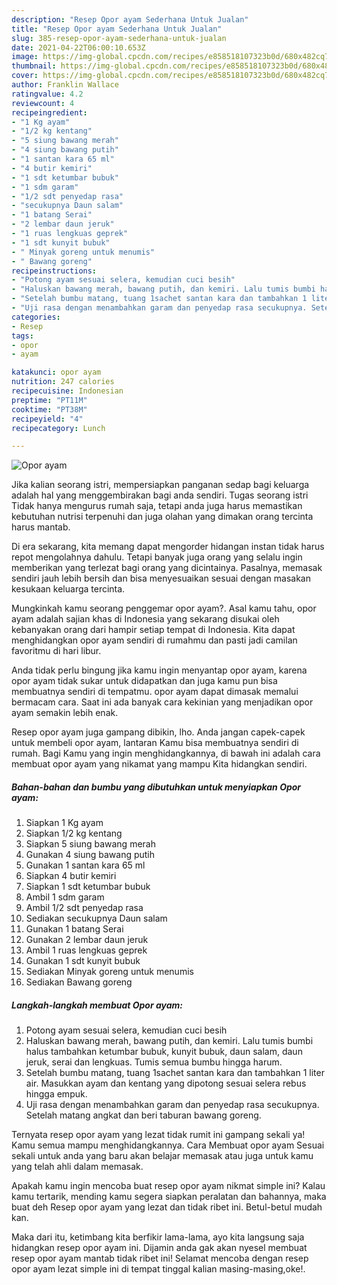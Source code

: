 ```yaml
---
description: "Resep Opor ayam Sederhana Untuk Jualan"
title: "Resep Opor ayam Sederhana Untuk Jualan"
slug: 385-resep-opor-ayam-sederhana-untuk-jualan
date: 2021-04-22T06:00:10.653Z
image: https://img-global.cpcdn.com/recipes/e858518107323b0d/680x482cq70/opor-ayam-foto-resep-utama.jpg
thumbnail: https://img-global.cpcdn.com/recipes/e858518107323b0d/680x482cq70/opor-ayam-foto-resep-utama.jpg
cover: https://img-global.cpcdn.com/recipes/e858518107323b0d/680x482cq70/opor-ayam-foto-resep-utama.jpg
author: Franklin Wallace
ratingvalue: 4.2
reviewcount: 4
recipeingredient:
- "1 Kg ayam"
- "1/2 kg kentang"
- "5 siung bawang merah"
- "4 siung bawang putih"
- "1 santan kara 65 ml"
- "4 butir kemiri"
- "1 sdt ketumbar bubuk"
- "1 sdm garam"
- "1/2 sdt penyedap rasa"
- "secukupnya Daun salam"
- "1 batang Serai"
- "2 lembar daun jeruk"
- "1 ruas lengkuas geprek"
- "1 sdt kunyit bubuk"
- " Minyak goreng untuk menumis"
- " Bawang goreng"
recipeinstructions:
- "Potong ayam sesuai selera, kemudian cuci besih"
- "Haluskan bawang merah, bawang putih, dan kemiri. Lalu tumis bumbi halus tambahkan ketumbar bubuk, kunyit bubuk, daun salam, daun jeruk, serai dan lengkuas. Tumis semua bumbu hingga harum."
- "Setelah bumbu matang, tuang 1sachet santan kara dan tambahkan 1 liter air. Masukkan ayam dan kentang yang dipotong sesuai selera rebus hingga empuk."
- "Uji rasa dengan menambahkan garam dan penyedap rasa secukupnya. Setelah matang angkat dan beri taburan bawang goreng."
categories:
- Resep
tags:
- opor
- ayam

katakunci: opor ayam 
nutrition: 247 calories
recipecuisine: Indonesian
preptime: "PT11M"
cooktime: "PT38M"
recipeyield: "4"
recipecategory: Lunch

---
```



![Opor ayam](https://img-global.cpcdn.com/recipes/e858518107323b0d/680x482cq70/opor-ayam-foto-resep-utama.jpg)

Jika kalian seorang istri, mempersiapkan panganan sedap bagi keluarga adalah hal yang menggembirakan bagi anda sendiri. Tugas seorang istri Tidak hanya mengurus rumah saja, tetapi anda juga harus memastikan kebutuhan nutrisi terpenuhi dan juga olahan yang dimakan orang tercinta harus mantab.

Di era  sekarang, kita memang dapat mengorder hidangan instan tidak harus repot mengolahnya dahulu. Tetapi banyak juga orang yang selalu ingin memberikan yang terlezat bagi orang yang dicintainya. Pasalnya, memasak sendiri jauh lebih bersih dan bisa menyesuaikan sesuai dengan masakan kesukaan keluarga tercinta. 



Mungkinkah kamu seorang penggemar opor ayam?. Asal kamu tahu, opor ayam adalah sajian khas di Indonesia yang sekarang disukai oleh kebanyakan orang dari hampir setiap tempat di Indonesia. Kita dapat menghidangkan opor ayam sendiri di rumahmu dan pasti jadi camilan favoritmu di hari libur.

Anda tidak perlu bingung jika kamu ingin menyantap opor ayam, karena opor ayam tidak sukar untuk didapatkan dan juga kamu pun bisa membuatnya sendiri di tempatmu. opor ayam dapat dimasak memalui bermacam cara. Saat ini ada banyak cara kekinian yang menjadikan opor ayam semakin lebih enak.

Resep opor ayam juga gampang dibikin, lho. Anda jangan capek-capek untuk membeli opor ayam, lantaran Kamu bisa membuatnya sendiri di rumah. Bagi Kamu yang ingin menghidangkannya, di bawah ini adalah cara membuat opor ayam yang nikamat yang mampu Kita hidangkan sendiri.

<!--inarticleads1-->

##### Bahan-bahan dan bumbu yang dibutuhkan untuk menyiapkan Opor ayam:

1. Siapkan 1 Kg ayam
1. Siapkan 1/2 kg kentang
1. Siapkan 5 siung bawang merah
1. Gunakan 4 siung bawang putih
1. Gunakan 1 santan kara 65 ml
1. Siapkan 4 butir kemiri
1. Siapkan 1 sdt ketumbar bubuk
1. Ambil 1 sdm garam
1. Ambil 1/2 sdt penyedap rasa
1. Sediakan secukupnya Daun salam
1. Gunakan 1 batang Serai
1. Gunakan 2 lembar daun jeruk
1. Ambil 1 ruas lengkuas geprek
1. Gunakan 1 sdt kunyit bubuk
1. Sediakan  Minyak goreng untuk menumis
1. Sediakan  Bawang goreng




<!--inarticleads2-->

##### Langkah-langkah membuat Opor ayam:

1. Potong ayam sesuai selera, kemudian cuci besih
1. Haluskan bawang merah, bawang putih, dan kemiri. Lalu tumis bumbi halus tambahkan ketumbar bubuk, kunyit bubuk, daun salam, daun jeruk, serai dan lengkuas. Tumis semua bumbu hingga harum.
1. Setelah bumbu matang, tuang 1sachet santan kara dan tambahkan 1 liter air. Masukkan ayam dan kentang yang dipotong sesuai selera rebus hingga empuk.
1. Uji rasa dengan menambahkan garam dan penyedap rasa secukupnya. Setelah matang angkat dan beri taburan bawang goreng.




Ternyata resep opor ayam yang lezat tidak rumit ini gampang sekali ya! Kamu semua mampu menghidangkannya. Cara Membuat opor ayam Sesuai sekali untuk anda yang baru akan belajar memasak atau juga untuk kamu yang telah ahli dalam memasak.

Apakah kamu ingin mencoba buat resep opor ayam nikmat simple ini? Kalau kamu tertarik, mending kamu segera siapkan peralatan dan bahannya, maka buat deh Resep opor ayam yang lezat dan tidak ribet ini. Betul-betul mudah kan. 

Maka dari itu, ketimbang kita berfikir lama-lama, ayo kita langsung saja hidangkan resep opor ayam ini. Dijamin anda gak akan nyesel membuat resep opor ayam mantab tidak ribet ini! Selamat mencoba dengan resep opor ayam lezat simple ini di tempat tinggal kalian masing-masing,oke!.

